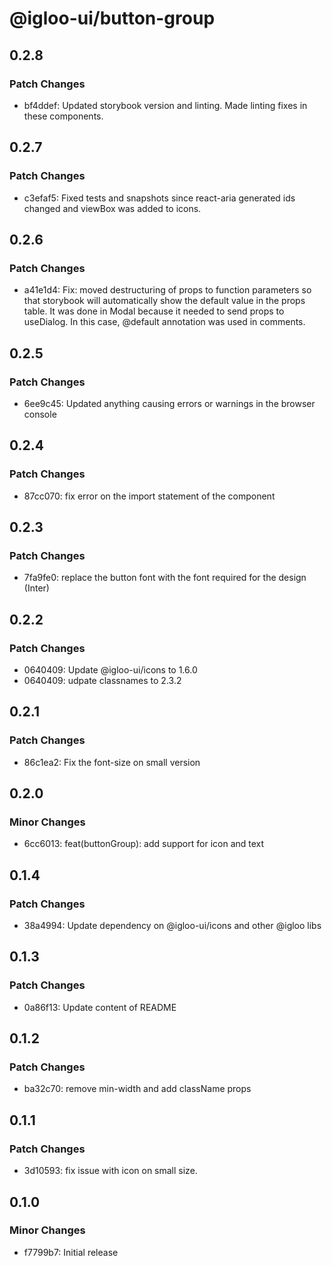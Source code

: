# @igloo-ui/button-group

## 0.2.8

### Patch Changes

- bf4ddef: Updated storybook version and linting. Made linting fixes in these components.

## 0.2.7

### Patch Changes

- c3efaf5: Fixed tests and snapshots since react-aria generated ids changed and viewBox was added to icons.

## 0.2.6

### Patch Changes

- a41e1d4: Fix: moved destructuring of props to function parameters so that storybook will automatically show the default value in the props table. It was done in Modal because it needed to send props to useDialog. In this case, @default annotation was used in comments.

## 0.2.5

### Patch Changes

- 6ee9c45: Updated anything causing errors or warnings in the browser console

## 0.2.4

### Patch Changes

- 87cc070: fix error on the import statement of the component

## 0.2.3

### Patch Changes

- 7fa9fe0: replace the button font with the font required for the design (Inter)

## 0.2.2

### Patch Changes

- 0640409: Update @igloo-ui/icons to 1.6.0
- 0640409: udpate classnames to 2.3.2

## 0.2.1

### Patch Changes

- 86c1ea2: Fix the font-size on small version

## 0.2.0

### Minor Changes

- 6cc6013: feat(buttonGroup): add support for icon and text

## 0.1.4

### Patch Changes

- 38a4994: Update dependency on @igloo-ui/icons and other @igloo libs

## 0.1.3

### Patch Changes

- 0a86f13: Update content of README

## 0.1.2

### Patch Changes

- ba32c70: remove min-width and add className props

## 0.1.1

### Patch Changes

- 3d10593: fix issue with icon on small size.

## 0.1.0

### Minor Changes

- f7799b7: Initial release
